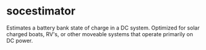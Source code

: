 # socestimator
Estimates a battery bank state of charge in a DC system. Optimized for solar charged boats, RV's, or other moveable systems that operate primarily on DC power. 
